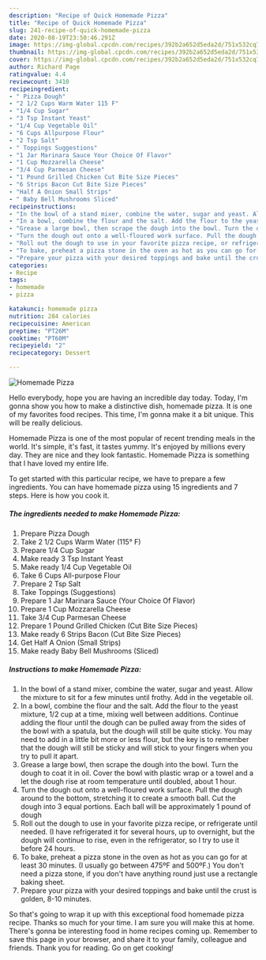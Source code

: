 ```yaml
---
description: "Recipe of Quick Homemade Pizza"
title: "Recipe of Quick Homemade Pizza"
slug: 241-recipe-of-quick-homemade-pizza
date: 2020-08-19T23:50:46.291Z
image: https://img-global.cpcdn.com/recipes/392b2a652d5eda2d/751x532cq70/homemade-pizza-recipe-main-photo.jpg
thumbnail: https://img-global.cpcdn.com/recipes/392b2a652d5eda2d/751x532cq70/homemade-pizza-recipe-main-photo.jpg
cover: https://img-global.cpcdn.com/recipes/392b2a652d5eda2d/751x532cq70/homemade-pizza-recipe-main-photo.jpg
author: Richard Page
ratingvalue: 4.4
reviewcount: 3410
recipeingredient:
- " Pizza Dough"
- "2 1/2 Cups Warm Water 115 F"
- "1/4 Cup Sugar"
- "3 Tsp Instant Yeast"
- "1/4 Cup Vegetable Oil"
- "6 Cups Allpurpose Flour"
- "2 Tsp Salt"
- " Toppings Suggestions"
- "1 Jar Marinara Sauce Your Choice Of Flavor"
- "1 Cup Mozzarella Cheese"
- "3/4 Cup Parmesan Cheese"
- "1 Pound Grilled Chicken Cut Bite Size Pieces"
- "6 Strips Bacon Cut Bite Size Pieces"
- "Half A Onion Small Strips"
- " Baby Bell Mushrooms Sliced"
recipeinstructions:
- "In the bowl of a stand mixer, combine the water, sugar and yeast. Allow the mixture to sit for a few minutes until frothy. Add in the vegetable oil."
- "In a bowl, combine the flour and the salt. Add the flour to the yeast mixture, 1/2 cup at a time, mixing well between additions. Continue adding the flour until the dough can be pulled away from the sides of the bowl with a spatula, but the dough will still be quite sticky. You may need to add in a little bit more or less flour, but the key is to remember that the dough will still be sticky and will stick to your fingers when you try to pull it apart."
- "Grease a large bowl, then scrape the dough into the bowl. Turn the dough to coat it in oil. Cover the bowl with plastic wrap or a towel and a let the dough rise at room temperature until doubled, about 1 hour."
- "Turn the dough out onto a well-floured work surface. Pull the dough around to the bottom, stretching it to create a smooth ball. Cut the dough into 3 equal portions. Each ball will be approximately 1 pound of dough"
- "Roll out the dough to use in your favorite pizza recipe, or refrigerate until needed. (I have refrigerated it for several hours, up to overnight, but the dough will continue to rise, even in the refrigerator, so I try to use it before 24 hours."
- "To bake, preheat a pizza stone in the oven as hot as you can go for at least 30 minutes. (I usually go between 475ºF and 500ºF.) You don&#39;t need a pizza stone, if you don&#39;t have anything round just use a rectangle baking sheet."
- "Prepare your pizza with your desired toppings and bake until the crust is golden, 8-10 minutes."
categories:
- Recipe
tags:
- homemade
- pizza

katakunci: homemade pizza 
nutrition: 284 calories
recipecuisine: American
preptime: "PT26M"
cooktime: "PT60M"
recipeyield: "2"
recipecategory: Dessert

---
```



![Homemade Pizza](https://img-global.cpcdn.com/recipes/392b2a652d5eda2d/751x532cq70/homemade-pizza-recipe-main-photo.jpg)

Hello everybody, hope you are having an incredible day today. Today, I'm gonna show you how to make a distinctive dish, homemade pizza. It is one of my favorites food recipes. This time, I'm gonna make it a bit unique. This will be really delicious.



Homemade Pizza is one of the most popular of recent trending meals in the world. It's simple, it's fast, it tastes yummy. It's enjoyed by millions every day. They are nice and they look fantastic. Homemade Pizza is something that I have loved my entire life.


To get started with this particular recipe, we have to prepare a few ingredients. You can have homemade pizza using 15 ingredients and 7 steps. Here is how you cook it.

<!--inarticleads1-->

##### The ingredients needed to make Homemade Pizza:

1. Prepare  Pizza Dough
1. Take 2 1/2 Cups Warm Water (115° F)
1. Prepare 1/4 Cup Sugar
1. Make ready 3 Tsp Instant Yeast
1. Make ready 1/4 Cup Vegetable Oil
1. Take 6 Cups All-purpose Flour
1. Prepare 2 Tsp Salt
1. Take  Toppings (Suggestions)
1. Prepare 1 Jar Marinara Sauce (Your Choice Of Flavor)
1. Prepare 1 Cup Mozzarella Cheese
1. Take 3/4 Cup Parmesan Cheese
1. Prepare 1 Pound Grilled Chicken (Cut Bite Size Pieces)
1. Make ready 6 Strips Bacon (Cut Bite Size Pieces)
1. Get Half A Onion (Small Strips)
1. Make ready  Baby Bell Mushrooms (Sliced)




<!--inarticleads2-->

##### Instructions to make Homemade Pizza:

1. In the bowl of a stand mixer, combine the water, sugar and yeast. Allow the mixture to sit for a few minutes until frothy. Add in the vegetable oil.
1. In a bowl, combine the flour and the salt. Add the flour to the yeast mixture, 1/2 cup at a time, mixing well between additions. Continue adding the flour until the dough can be pulled away from the sides of the bowl with a spatula, but the dough will still be quite sticky. You may need to add in a little bit more or less flour, but the key is to remember that the dough will still be sticky and will stick to your fingers when you try to pull it apart.
1. Grease a large bowl, then scrape the dough into the bowl. Turn the dough to coat it in oil. Cover the bowl with plastic wrap or a towel and a let the dough rise at room temperature until doubled, about 1 hour.
1. Turn the dough out onto a well-floured work surface. Pull the dough around to the bottom, stretching it to create a smooth ball. Cut the dough into 3 equal portions. Each ball will be approximately 1 pound of dough
1. Roll out the dough to use in your favorite pizza recipe, or refrigerate until needed. (I have refrigerated it for several hours, up to overnight, but the dough will continue to rise, even in the refrigerator, so I try to use it before 24 hours.
1. To bake, preheat a pizza stone in the oven as hot as you can go for at least 30 minutes. (I usually go between 475ºF and 500ºF.) You don&#39;t need a pizza stone, if you don&#39;t have anything round just use a rectangle baking sheet.
1. Prepare your pizza with your desired toppings and bake until the crust is golden, 8-10 minutes.




So that's going to wrap it up with this exceptional food homemade pizza recipe. Thanks so much for your time. I am sure you will make this at home. There's gonna be interesting food in home recipes coming up. Remember to save this page in your browser, and share it to your family, colleague and friends. Thank you for reading. Go on get cooking!
